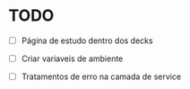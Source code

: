 # TODO

- [ ] Página de estudo dentro dos decks
- [ ] Criar variaveis de ambiente
- [ ] Tratamentos de erro na camada de service

